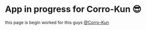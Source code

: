 # App in progress for Corro-Kun 😎

this page is begin worked for this guys [@Corro-Kun](https://github.com/Corro-Kun)

